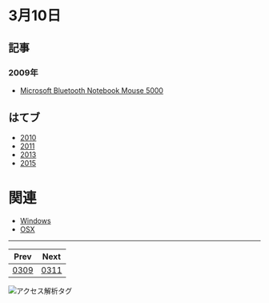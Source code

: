 # 3月10日

## 記事

### 2009年

- [Microsoft Bluetooth Notebook Mouse 5000](http://abrakatabura.hatenablog.com/entry/2009/03/10/235057)

## はてブ

- [2010](http://b.hatena.ne.jp/kjw_junichi/20100310)
- [2011](http://b.hatena.ne.jp/kjw_junichi/20110310)
- [2013](http://b.hatena.ne.jp/kjw_junichi/20130310)
- [2015](http://b.hatena.ne.jp/kjw_junichi/20150310)

# 関連

- [Windows]()
- [OSX](https://gist.github.com/kjunichi/6017741)

----
|Prev|Next|
|----|----|
|[0309](https://gist.github.com/kjunichi/9519709)|[0311](https://gist.github.com/kjunichi/9519635)

![アクセス解析タグ](http://kjunurl2015.appspot.com/ykoV?p=0310.md)